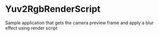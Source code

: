 Yuv2RgbRenderScript
===================
Sample application that gets the camera preview frame and apply a blur effect using render script
